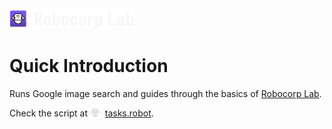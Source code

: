 <img src="images/logo.svg" width="200" style="margin-top:20px">

# Quick Introduction

Runs Google image search and guides through the basics of [Robocorp Lab](https://robocorp.com/docs/product-manuals/robocorp-lab/robocorp-lab-installation).

Check the script at <img src="images/robot.svg" width="16"  style="vertical-align:text-top">&nbsp; [tasks.robot](./tasks.robot).
